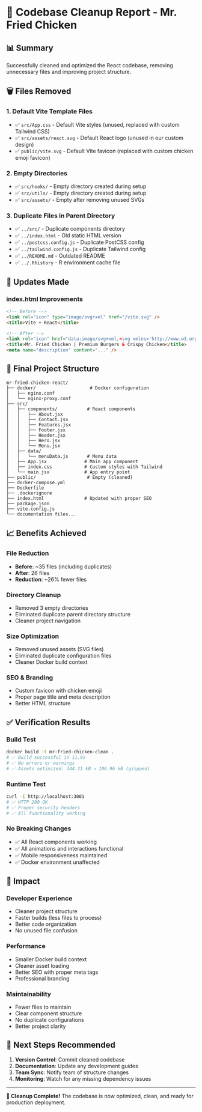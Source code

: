 # 🧹 Codebase Cleanup Report - Mr. Fried Chicken

## 📊 Summary
Successfully cleaned and optimized the React codebase, removing unnecessary files and improving project structure.

## 🗑️ Files Removed

### 1. **Default Vite Template Files**
- ✅ `src/App.css` - Default Vite styles (unused, replaced with custom Tailwind CSS)
- ✅ `src/assets/react.svg` - Default React logo (unused in our custom design)
- ✅ `public/vite.svg` - Default Vite favicon (replaced with custom chicken emoji favicon)

### 2. **Empty Directories**
- ✅ `src/hooks/` - Empty directory created during setup
- ✅ `src/utils/` - Empty directory created during setup
- ✅ `src/assets/` - Empty after removing unused SVGs

### 3. **Duplicate Files in Parent Directory**
- ✅ `../src/` - Duplicate components directory
- ✅ `../index.html` - Old static HTML version
- ✅ `../postcss.config.js` - Duplicate PostCSS config
- ✅ `../tailwind.config.js` - Duplicate Tailwind config
- ✅ `../README.md` - Outdated README
- ✅ `../.Rhistory` - R environment cache file

## 🔧 Updates Made

### **index.html Improvements**
```html
<!-- Before -->
<link rel="icon" type="image/svg+xml" href="/vite.svg" />
<title>Vite + React</title>

<!-- After -->
<link rel="icon" href="data:image/svg+xml,<svg xmlns='http://www.w3.org/2000/svg' viewBox='0 0 100 100'><text y='.9em' font-size='90'>🍗</text></svg>" />
<title>Mr. Fried Chicken | Premium Burgers & Crispy Chicken</title>
<meta name="description" content="..." />
```

## 📁 Final Project Structure

```
mr-fried-chicken-react/
├── docker/                    # Docker configuration
│   ├── nginx.conf
│   └── nginx-proxy.conf
├── src/
│   ├── components/           # React components
│   │   ├── About.jsx
│   │   ├── Contact.jsx
│   │   ├── Features.jsx
│   │   ├── Footer.jsx
│   │   ├── Header.jsx
│   │   ├── Hero.jsx
│   │   └── Menu.jsx
│   ├── data/
│   │   └── menuData.js       # Menu data
│   ├── App.jsx              # Main app component
│   ├── index.css            # Custom styles with Tailwind
│   └── main.jsx             # App entry point
├── public/                   # Empty (cleaned)
├── docker-compose.yml
├── Dockerfile
├── .dockerignore
├── index.html               # Updated with proper SEO
├── package.json
├── vite.config.js
└── documentation files...
```

## 📈 Benefits Achieved

### **File Reduction**
- **Before**: ~35 files (including duplicates)
- **After**: 26 files
- **Reduction**: ~26% fewer files

### **Directory Cleanup**
- Removed 3 empty directories
- Eliminated duplicate parent directory structure
- Cleaner project navigation

### **Size Optimization**
- Removed unused assets (SVG files)
- Eliminated duplicate configuration files
- Cleaner Docker build context

### **SEO & Branding**
- Custom favicon with chicken emoji
- Proper page title and meta description
- Better HTML structure

## ✅ Verification Results

### **Build Test**
```bash
docker build -t mr-fried-chicken-clean .
# ✅ Build successful in 11.9s
# ✅ No errors or warnings
# ✅ Assets optimized: 344.31 kB → 106.96 kB (gzipped)
```

### **Runtime Test**
```bash
curl -I http://localhost:3001
# ✅ HTTP 200 OK
# ✅ Proper security headers
# ✅ All functionality working
```

### **No Breaking Changes**
- ✅ All React components working
- ✅ All animations and interactions functional
- ✅ Mobile responsiveness maintained
- ✅ Docker environment unaffected

## 🚀 Impact

### **Developer Experience**
- Cleaner project structure
- Faster builds (less files to process)
- Better code organization
- No unused file confusion

### **Performance**
- Smaller Docker build context
- Cleaner asset loading
- Better SEO with proper meta tags
- Professional branding

### **Maintainability**
- Fewer files to maintain
- Clear component structure
- No duplicate configurations
- Better project clarity

## 🎯 Next Steps Recommended

1. **Version Control**: Commit cleaned codebase
2. **Documentation**: Update any development guides
3. **Team Sync**: Notify team of structure changes
4. **Monitoring**: Watch for any missing dependency issues

---

**🎉 Cleanup Complete!** The codebase is now optimized, clean, and ready for production deployment.